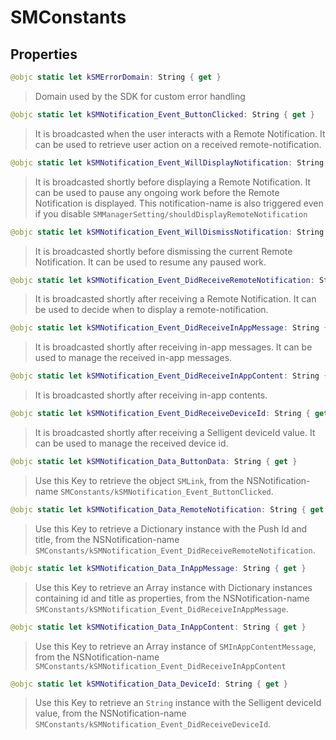 # SMConstants

## Properties
```swift
@objc static let kSMErrorDomain: String { get }
```

>Domain used by the SDK for custom error handling

```swift
@objc static let kSMNotification_Event_ButtonClicked: String { get }
```

>It is broadcasted when the user interacts with a Remote Notification. It can be used to retrieve user action on a received remote-notification.

```swift
@objc static let kSMNotification_Event_WillDisplayNotification: String { get }
```

>It is broadcasted shortly before displaying a Remote Notification. It can be used to pause any ongoing work before the Remote Notification is displayed. This notification-name is also triggered even if you disable ``SMManagerSetting/shouldDisplayRemoteNotification``

```swift
@objc static let kSMNotification_Event_WillDismissNotification: String { get }
```

>It is broadcasted shortly before dismissing the current Remote Notification. It can be used to resume any paused work.

```swift
@objc static let kSMNotification_Event_DidReceiveRemoteNotification: String { get }
```

>It is broadcasted shortly after receiving a Remote Notification. It can be used to decide when to display a remote-notification.

```swift
@objc static let kSMNotification_Event_DidReceiveInAppMessage: String { get }
```

>It is broadcasted shortly after receiving in-app messages. It can be used to manage the received in-app messages.

```swift
@objc static let kSMNotification_Event_DidReceiveInAppContent: String { get }
```

>It is broadcasted shortly after receiving in-app contents.

```swift
@objc static let kSMNotification_Event_DidReceiveDeviceId: String { get }
```

>It is broadcasted shortly after receiving a Selligent deviceId value. It can be used to manage the received device id.

```swift
@objc static let kSMNotification_Data_ButtonData: String { get }
```

>Use this Key to retrieve the object ``SMLink``, from the NSNotification-name ``SMConstants/kSMNotification_Event_ButtonClicked``.

```swift
@objc static let kSMNotification_Data_RemoteNotification: String { get }
```

>Use this Key to retrieve a Dictionary instance with the Push Id and title, from the NSNotification-name ``SMConstants/kSMNotification_Event_DidReceiveRemoteNotification``.

```swift
@objc static let kSMNotification_Data_InAppMessage: String { get }
```

>Use this Key to retrieve an Array instance with Dictionary instances containing  id and title as properties, from the NSNotification-name ``SMConstants/kSMNotification_Event_DidReceiveInAppMessage``.

```swift
@objc static let kSMNotification_Data_InAppContent: String { get }
```

>Use this Key to retrieve an Array instance of ``SMInAppContentMessage``, from the NSNotification-name ``SMConstants/kSMNotification_Event_DidReceiveInAppContent``

```swift
@objc static let kSMNotification_Data_DeviceId: String { get }
```

>Use this Key to retrieve an `String` instance with the Selligent deviceId value, from the NSNotification-name ``SMConstants/kSMNotification_Event_DidReceiveDeviceId``.
